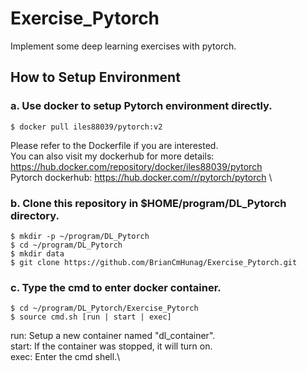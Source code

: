 # Exercise_Pytorch
Implement some deep learning exercises with pytorch.

## How to Setup Environment
### a. Use docker to setup Pytorch environment directly.
```
$ docker pull iles88039/pytorch:v2
```
Please refer to the Dockerfile if you are interested.\
You can also visit my dockerhub for more details:
https://hub.docker.com/repository/docker/iles88039/pytorch \
Pytorch dockerhub:
https://hub.docker.com/r/pytorch/pytorch \
### b. Clone this repository in $HOME/program/DL_Pytorch directory.
```
$ mkdir -p ~/program/DL_Pytorch
$ cd ~/program/DL_Pytorch
$ mkdir data
$ git clone https://github.com/BrianCmHunag/Exercise_Pytorch.git
```
### c. Type the cmd to enter docker container.
```
$ cd ~/program/DL_Pytorch/Exercise_Pytorch
$ source cmd.sh [run | start | exec]
```
run: Setup a new container named "dl_container".\
start: If the container was stopped, it will turn on.\
exec: Enter the cmd shell.\
